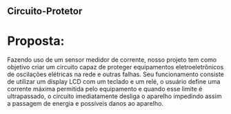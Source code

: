 ## Circuito-Protetor
# Proposta:
Fazendo uso de um sensor medidor de corrente, nosso projeto tem como objetivo criar um circuito capaz de proteger equipamentos eletroeletrônicos de oscilações elétricas na rede e outras falhas. Seu funcionamento consiste de utilizar um display LCD com um teclado e um relé, o usuário define uma corrente máxima permitida pelo equipamento e quando esse limite é ultrapassado, o circuito imediatamente desliga o aparelho impedindo assim a passagem de energia e possíveis danos ao aparelho.
